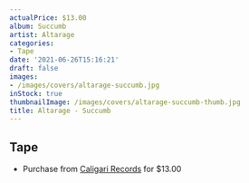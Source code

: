 ```yaml
---
actualPrice: $13.00
album: Succumb
artist: Altarage
categories:
- Tape
date: '2021-06-26T15:16:21'
draft: false
images:
- /images/covers/altarage-succumb.jpg
inStock: true
thumbnailImage: /images/covers/altarage-succumb-thumb.jpg
title: Altarage - Succumb
---
```


## Tape
* Purchase from [Caligari Records](https://caligarirecords.storenvy.com/products/32219833-altarage-succumb) for $13.00
